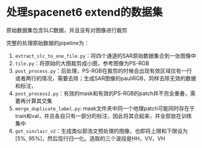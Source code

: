 
# 处理spacenet6 extend的数据集

原始数据集包含SLC数据，并且没有对图像进行裁剪

完整的处理原始数据的pipeline为：
1. `extract_slc_to_one_file.py`：将四个通道的SAR原始数据集合到一张图像中
2. `tile.py`：将原始的大图裁剪成小图，参考图像为PS-RGB
3. `post_process.py`：后处理，PS-RGB在裁剪的时候会出现有效区域仅有一行或者两行的情况，需要去除；生成SAR图像的pauliRGB，同样去除无效的数据和标注，
4. `post_process2.py`：有效的mask和有效的PS-RGB的patch并不完全重叠，需要再计算其交集
5. `merge_duplicate_label.py`: mask文件夹中同一个地理patch可能同时存在于train和val，并且各自只有一部分的标注，因此将其合起来，并全部放在训练集中
6. `get_sinclair_v2`：生成类似郭浩文预处理的图像，也即将上限和下限设为[5%, 95%]，然后现行归一化。选取的三个波段是HH，VV，VH

#
